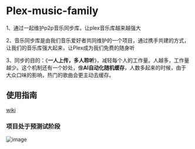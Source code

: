 # Plex-music-family

1、通过一起维护p2p音乐同步库，让plex音乐库越来越强大

2、音乐同步库是由我们音乐爱好者共同维护的一个项目，通过携手共建的方式，让我们的音乐库强大起来，让Plex成为我们免费的随身听

3、同步的目的：《**一人上传，多人聆听**》，减轻每个人的工作量。人越多，工作量越少。这个机制还有一个妙处，像**AI自动化随机缓存**，人数多起来的时候，由于大众口味的影响，热门的歌曲会更主动去缓存。

## 使用指南

[wiki](https://antique-hacksaw-c2a.notion.site/Plex-music-family-029133efa133486db0c3624e4c5521de)

### 项目处于预测试阶段

![image](https://user-images.githubusercontent.com/55622355/178325710-1c69f9d7-7fa8-48ce-a3f5-9b77be736993.png)
